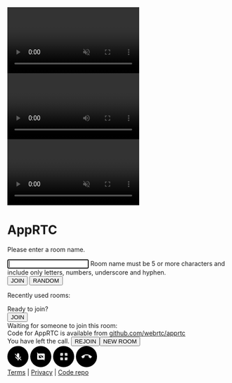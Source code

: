 <!DOCTYPE html><!-- *  Copyright (c) 2014 The WebRTC project authors. All Rights Reserved. * *  Use of this source code is governed by a BSD-style license *  that can be found in the LICENSE file in the root of the source *  tree.--><html><head>  <meta charset="utf-8">  <meta name="description" content="WebRTC reference app">  <meta name="viewport" content="width=device-width, user-scalable=no, initial-scale=1, maximum-scale=1">  <meta itemprop="description" content="Video chat using the reference WebRTC application">  <meta itemprop="image" content="/images/webrtc-icon-192x192.png">  <meta itemprop="name" content="AppRTC">  <meta name="mobile-web-app-capable" content="yes">  <meta id="theme-color" name="theme-color" content="#1e1e1e">  <base target="_blank">  <title>AppRTC</title>  <link rel="manifest" href="/manifest.json">  <link rel="icon" sizes="192x192" href="/images/webrtc-icon-192x192.png">  <link rel="canonical" href="">  <link rel="stylesheet" href="/css/main.css">  <!-- callstats dependencies: http://www.callstats.io/api/#integrating-with-your-sdk -->  <script src="/callstats/callstats.min.js"></script>  <script src="/callstats/sha.js"></script>  <script src="/callstats/socket.io.js"></script></head><body>  <!--   * Keep the HTML id attributes in sync with |UI_CONSTANTS| defined in   * appcontroller.js.  -->  <div id="videos">    <video id="mini-video" autoplay muted></video>    <video id="remote-video" autoplay></video>    <video id="local-video" autoplay muted></video>  </div>  <div id="room-selection" class="hidden">    <h1>AppRTC</h1>    <p id="instructions">Please enter a room name.</p>    <div>      <div id="room-id-input-div">        <input type="text" id="room-id-input" autofocus/>        <label class="error-label hidden" for="room-id-input" id="room-id-input-label">Room name must be 5 or more characters and include only letters, numbers, underscore and hyphen.</label>      </div>      <div id="room-id-input-buttons">        <button id="join-button">JOIN</button>        <button id="random-button">RANDOM</button>      </div>    </div>    <div id="recent-rooms">      <p>Recently used rooms:</p>      <ul id="recent-rooms-list"></ul>    </div>  </div>  <div id="confirm-join-div" class="hidden">    <div>Ready to join<span id="confirm-join-room-span"></span>?</div>    <button id="confirm-join-button">JOIN</button>  </div>  <footer>    <div id="sharing-div">      <div id="room-link">Waiting for someone to join this room: <a id="room-link-href" href="" target="_blank"></a></div>    </div>    <div id="info-div">Code for AppRTC is available from <a href="http://github.com/webrtc/apprtc" title="GitHub repo for AppRTC">github.com/webrtc/apprtc</a></div>    <div id="status-div"></div>    <div id="rejoin-div" class="hidden"><span>You have left the call.</span> <button id="rejoin-button">REJOIN</button><button id="new-room-button">NEW ROOM</button></div>  </footer>  <div id="icons" class="hidden">    <svg id="mute-audio" xmlns="http://www.w3.org/2000/svg" width="48" height="48" viewbox="-10 -10 68 68">    <title>title</title>      <circle cx="24" cy="24" r="34">        <title>Mute audio</title>      </circle>      <path class="on" transform="scale(0.6), translate(17,18)" d="M38 22h-3.4c0 1.49-.31 2.87-.87 4.1l2.46 2.46C37.33 26.61 38 24.38 38 22zm-8.03.33c0-.11.03-.22.03-.33V10c0-3.32-2.69-6-6-6s-6 2.68-6 6v.37l11.97 11.96zM8.55 6L6 8.55l12.02 12.02v1.44c0 3.31 2.67 6 5.98 6 .45 0 .88-.06 1.3-.15l3.32 3.32c-1.43.66-3 1.03-4.62 1.03-5.52 0-10.6-4.2-10.6-10.2H10c0 6.83 5.44 12.47 12 13.44V42h4v-6.56c1.81-.27 3.53-.9 5.08-1.81L39.45 42 42 39.46 8.55 6z" fill="white"/>      <path class="off" transform="scale(0.6), translate(17,18)"  d="M24 28c3.31 0 5.98-2.69 5.98-6L30 10c0-3.32-2.68-6-6-6-3.31 0-6 2.68-6 6v12c0 3.31 2.69 6 6 6zm10.6-6c0 6-5.07 10.2-10.6 10.2-5.52 0-10.6-4.2-10.6-10.2H10c0 6.83 5.44 12.47 12 13.44V42h4v-6.56c6.56-.97 12-6.61 12-13.44h-3.4z"  fill="white"/>    </svg>    <svg id="mute-video" xmlns="http://www.w3.org/2000/svg" width="48" height="48" viewbox="-10 -10 68 68">      <circle cx="24" cy="24" r="34">        <title>Mute video</title>      </circle>      <path class="on" transform="scale(0.6), translate(17,16)" d="M40 8H15.64l8 8H28v4.36l1.13 1.13L36 16v12.36l7.97 7.97L44 36V12c0-2.21-1.79-4-4-4zM4.55 2L2 4.55l4.01 4.01C4.81 9.24 4 10.52 4 12v24c0 2.21 1.79 4 4 4h29.45l4 4L44 41.46 4.55 2zM12 16h1.45L28 30.55V32H12V16z" fill="white"/>      <path class="off" transform="scale(0.6), translate(17,16)" d="M40 8H8c-2.21 0-4 1.79-4 4v24c0 2.21 1.79 4 4 4h32c2.21 0 4-1.79 4-4V12c0-2.21-1.79-4-4-4zm-4 24l-8-6.4V32H12V16h16v6.4l8-6.4v16z" fill="white"/>    </svg>    <svg id="fullscreen" xmlns="http://www.w3.org/2000/svg" width="48" height="48" viewbox="-10 -10 68 68">      <circle cx="24" cy="24" r="34">        <title>Enter fullscreen</title>      </circle>      <path class="on" transform="scale(0.8), translate(7,6)" d="M10 32h6v6h4V28H10v4zm6-16h-6v4h10V10h-4v6zm12 22h4v-6h6v-4H28v10zm4-22v-6h-4v10h10v-4h-6z" fill="white"/>      <path class="off" transform="scale(0.8), translate(7,6)"  d="M14 28h-4v10h10v-4h-6v-6zm-4-8h4v-6h6v-4H10v10zm24 14h-6v4h10V28h-4v6zm-6-24v4h6v6h4V10H28z" fill="white"/>    </svg>    <svg id="hangup" class="hidden" xmlns="http://www.w3.org/2000/svg" width="48" height="48" viewbox="-10 -10 68 68">      <circle cx="24" cy="24" r="34">        <title>Hangup</title>      </circle>      <path transform="scale(0.7), translate(11,10)" d="M24 18c-3.21 0-6.3.5-9.2 1.44v6.21c0 .79-.46 1.47-1.12 1.8-1.95.98-3.74 2.23-5.33 3.7-.36.35-.85.57-1.4.57-.55 0-1.05-.22-1.41-.59L.59 26.18c-.37-.37-.59-.87-.59-1.42 0-.55.22-1.05.59-1.42C6.68 17.55 14.93 14 24 14s17.32 3.55 23.41 9.34c.37.36.59.87.59 1.42 0 .55-.22 1.05-.59 1.41l-4.95 4.95c-.36.36-.86.59-1.41.59-.54 0-1.04-.22-1.4-.57-1.59-1.47-3.38-2.72-5.33-3.7-.66-.33-1.12-1.01-1.12-1.8v-6.21C30.3 18.5 27.21 18 24 18z" fill="white"/>    </svg>  </div>  <div id="privacy">    <a href="//www.google.com/accounts/TOS">Terms</a>    &#32;&#124;&#32;    <a href="//www.google.com/policies/privacy/">Privacy</a>    &#32;&#124;&#32;    <a href="//github.com/webrtc/apprtc">Code repo</a>  </div>  <script src="/js/rtstats.js"></script><script src="/pako/pako.min.js"></script>  <script src="/js/apprtc.debug.js"></script>  <script type="text/javascript">    var loadingParams = {      errorMessages: [],      isLoopback: false,      warningMessages: [],      mediaConstraints: {"audio": true, "video": true},      offerOptions: {},      peerConnectionConfig: {"rtcpMuxPolicy": "require", "bundlePolicy": "max-bundle", "iceServers": []},      peerConnectionConstraints: {"optional": []},      turnRequestUrl: 'https://computeengineondemand.appspot.com/turn?username=000791832&key=4080218913',      iceServerRequestUrl: 'https://networktraversal.googleapis.com/v1alpha/iceconfig?key=AIzaSyAJdh2HkajseEIltlZ3SIXO02Tze9sO3NY',      iceServerTransports: '',      wssUrl: 'wss://apprtc-ws.webrtc.org:443/ws',      wssPostUrl: 'https://apprtc-ws.webrtc.org:443',      bypassJoinConfirmation: false,      turnServerOverride: [],      versionInfo: {"gitHash": "b85a94fc34c98523de194b6b682a738bb4b02de2", "branch": "master", "time": "Tue Feb 14 16:10:04 2017 +0100"},      callstatsParams: {"appSecret": "Ew03QUKBLp5D:hdEwlXtR0IwwOi8nhfAK8zLfKZjPBBYWCvz72h/P908=", "appId": "110765241"}    };    var appController;    function initialize() {      // We don't want to continue if this is triggered from Chrome prerendering,      // since it will register the user to GAE without cleaning it up, causing      // the real navigation to get a "full room" error. Instead we'll initialize      // once the visibility state changes to non-prerender.      if (document.visibilityState === 'prerender') {        document.addEventListener('visibilitychange', onVisibilityChange);        return;      }      appController = new AppController(loadingParams);    }    function onVisibilityChange() {      if (document.visibilityState === 'prerender') {        return;      }      document.removeEventListener('visibilitychange', onVisibilityChange);      initialize();    }    initialize();  </script>  <script>    (function(i,s,o,g,r,a,m){i['GoogleAnalyticsObject']=r;i[r]=i[r]||function(){      (i[r].q=i[r].q||[]).push(arguments)},i[r].l=1*new Date();a=s.createElement(o),      m=s.getElementsByTagName(o)[0];a.async=1;a.src=g;m.parentNode.insertBefore(a,m)    })(window,document,'script','//www.google-analytics.com/analytics.js','ga');    ga('create', 'UA-48530561-2', 'auto');    ga('send', 'pageview');  </script></body></html>
